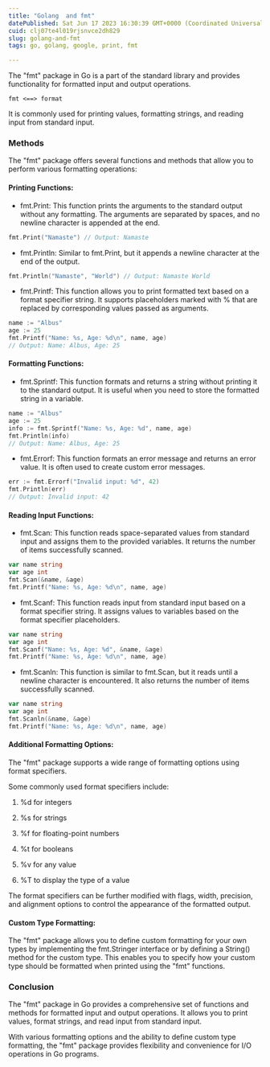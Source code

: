 ```yaml
---
title: "Golang  and fmt"
datePublished: Sat Jun 17 2023 16:30:39 GMT+0000 (Coordinated Universal Time)
cuid: clj07te4l019rjsnvce2dh829
slug: golang-and-fmt
tags: go, golang, google, print, fmt

---
```


The "fmt" package in Go is a part of the standard library and provides functionality for formatted input and output operations.

```plaintext
fmt <==> format
```

It is commonly used for printing values, formatting strings, and reading input from standard input.

### Methods

The "fmt" package offers several functions and methods that allow you to perform various formatting operations:

#### Printing Functions:

* fmt.Print: This function prints the arguments to the standard output without any formatting. The arguments are separated by spaces, and no newline character is appended at the end.
    

```go
fmt.Print("Namaste") // Output: Namaste
```

* fmt.Println: Similar to fmt.Print, but it appends a newline character at the end of the output.
    

```go
fmt.Println("Namaste", "World") // Output: Namaste World
```

* fmt.Printf: This function allows you to print formatted text based on a format specifier string. It supports placeholders marked with % that are replaced by corresponding values passed as arguments.
    

```go
name := "Albus" 
age := 25 
fmt.Printf("Name: %s, Age: %d\n", name, age) 
// Output: Name: Albus, Age: 25
```

#### Formatting Functions:

* fmt.Sprintf: This function formats and returns a string without printing it to the standard output. It is useful when you need to store the formatted string in a variable.
    

```go
name := "Albus" 
age := 25 
info := fmt.Sprintf("Name: %s, Age: %d", name, age) 
fmt.Println(info) 
// Output: Name: Albus, Age: 25
```

* fmt.Errorf: This function formats an error message and returns an error value. It is often used to create custom error messages.
    

```go
err := fmt.Errorf("Invalid input: %d", 42) 
fmt.Println(err) 
// Output: Invalid input: 42
```

#### Reading Input Functions:

* fmt.Scan: This function reads space-separated values from standard input and assigns them to the provided variables. It returns the number of items successfully scanned.
    

```go
var name string 
var age int 
fmt.Scan(&name, &age) 
fmt.Printf("Name: %s, Age: %d\n", name, age)
```

* fmt.Scanf: This function reads input from standard input based on a format specifier string. It assigns values to variables based on the format specifier placeholders.
    

```go
var name string 
var age int 
fmt.Scanf("Name: %s, Age: %d", &name, &age) 
fmt.Printf("Name: %s, Age: %d\n", name, age)
```

* fmt.Scanln: This function is similar to fmt.Scan, but it reads until a newline character is encountered. It also returns the number of items successfully scanned.
    

```go
var name string 
var age int 
fmt.Scanln(&name, &age) 
fmt.Printf("Name: %s, Age: %d\n", name, age)
```

#### Additional Formatting Options:

The "fmt" package supports a wide range of formatting options using format specifiers.

Some commonly used format specifiers include:

1. %d for integers
    
2. %s for strings
    
3. %f for floating-point numbers
    
4. %t for booleans
    
5. %v for any value
    
6. %T to display the type of a value
    

The format specifiers can be further modified with flags, width, precision, and alignment options to control the appearance of the formatted output.

#### Custom Type Formatting:

The "fmt" package allows you to define custom formatting for your own types by implementing the fmt.Stringer interface or by defining a String() method for the custom type. This enables you to specify how your custom type should be formatted when printed using the "fmt" functions.

### Conclusion

The "fmt" package in Go provides a comprehensive set of functions and methods for formatted input and output operations. It allows you to print values, format strings, and read input from standard input.

With various formatting options and the ability to define custom type formatting, the "fmt" package provides flexibility and convenience for I/O operations in Go programs.